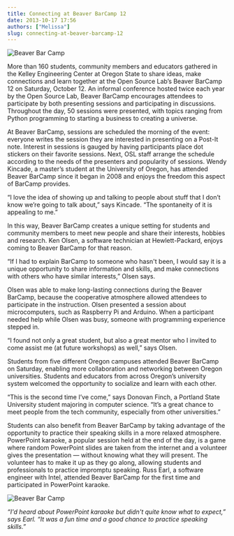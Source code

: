 ```yaml
---
title: Connecting at Beaver BarCamp 12
date: 2013-10-17 17:56
authors: ["Melissa"]
slug: connecting-at-beaver-barcamp-12
---
```


![Beaver Bar Camp](/images/bbc12-blog-post.jpg#blog)

More than 160 students, community members and educators gathered in the Kelley
Engineering Center at Oregon State to share ideas, make connections and learn
together at the Open Source Lab’s Beaver BarCamp 12 on Saturday, October 12. An
informal conference hosted twice each year by the Open Source Lab, Beaver
BarCamp encourages attendees to participate by both presenting sessions and
participating in discussions. Throughout the day, 50 sessions were presented,
with topics ranging from Python programming to starting a business to creating a
universe.

At Beaver BarCamp, sessions are scheduled the morning of the event: everyone
writes the session they are interested in presenting on a Post-It note. Interest
in sessions is gauged by having participants place dot stickers on their
favorite sessions. Next, OSL staff arrange the schedule according to the needs
of the presenters and popularity of sessions. Wendy Kincade, a master’s student
at the University of Oregon, has attended Beaver BarCamp since it began in 2008
and enjoys the freedom this aspect of BarCamp provides.

“I love the idea of showing up and talking to people about stuff that I don’t
know we’re going to talk about,” says Kincade. “The spontaneity of it is
appealing to me.”

In this way, Beaver BarCamp creates a unique setting for students and community
members to meet new people and share their interests, hobbies and research. Ken
Olsen, a software technician at Hewlett-Packard, enjoys coming to Beaver BarCamp
for that reason.

“If I had to explain BarCamp to someone who hasn't been, I would say it is a
unique opportunity to share information and skills, and make connections with
others who have similar interests,” Olsen says.

Olsen was able to make long-lasting connections during the Beaver BarCamp,
because the cooperative atmosphere allowed attendees to participate in the
instruction. Olsen presented a session about microcomputers, such as Raspberry
Pi and Arduino. When a participant needed help while Olsen was busy, someone
with programming experience stepped in.

“I found not only a great student, but also a great mentor who I invited to come
assist me (at future workshops) as well,” says Olsen.

Students from five different Oregon campuses attended Beaver BarCamp on
Saturday, enabling more collaboration and networking between Oregon
universities. Students and educators from across Oregon’s university system
welcomed the opportunity to socialize and learn with each other.

“This is the second time I’ve come,” says Donovan Finch, a Portland State
University student majoring in computer science. “It’s a great chance to meet
people from the tech community, especially from other universities.”

Students can also benefit from Beaver BarCamp by taking advantage of the
opportunity to practice their speaking skills in a more relaxed atmosphere.
PowerPoint karaoke, a popular session held at the end of the day, is a game
where random PowerPoint slides are taken from the internet and a volunteer gives
the presentation — without knowing what they will present. The volunteer has to
make it up as they go along, allowing students and professionals to practice
impromptu speaking. Russ Earl, a software engineer with Intel, attended Beaver
BarCamp for the first time and participated in PowerPoint karaoke.

![Beaver Bar Camp](/images/bbc12-blog-post.jpg#blog-center)

*“I'd heard about PowerPoint karaoke but didn't quite know what to expect,” says
Earl. “It was a fun time and a good chance to practice speaking skills.”*